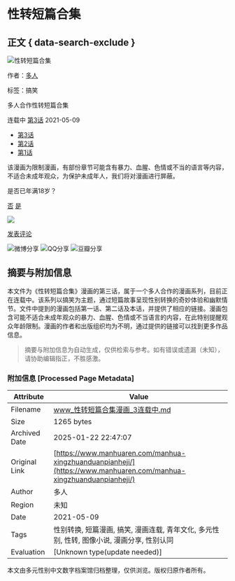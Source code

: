 # 性转短篇合集

## 正文 { data-search-exclude }


![性转短篇合集](https://mhfm6us.cdndm5.com/65/64579/20201121103305_180x240_21.jpg)

作者：[多人](https://www.manhuaren.com/search?title=%e5%a4%9a%e4%ba%ba&language=1&f=2)

标签：搞笑

多人合作性转短篇合集

连载中 [第3话](https://www.manhuaren.com/m1138744/) 2021-05-09

-   [第3话](https://www.manhuaren.com/m1138744/)
-   [第2话](https://www.manhuaren.com/m1081941/)
-   [第1话](https://www.manhuaren.com/m1081853/)

该漫画为限制漫画，有部份章节可能含有暴力、血腥、色情或不当的语言等内容，不适合未成年观众，为保护未成年人，我们将对漫画进行屏蔽。

是否已年满18岁？

[否](javascript:void(0);) [是](javascript:void(0);)

![](https://css122us.cdndm5.com/v202411181654/manhuaren/images/mobile/download-bg-3.png) 

[发表评论](javascript:void(0);) 

![微博分享](https://css122us.cdndm5.com/v202411181654/manhuaren/images/mobile/detail_share_1.png)
![QQ分享](https://css122us.cdndm5.com/v202411181654/manhuaren/images/mobile/detail_share_3.png)
![豆瓣分享](https://css122us.cdndm5.com/v202411181654/manhuaren/images/mobile/detail_share_4.png)
<!-- tcd_original_link https://www.manhuaren.com/manhua-xingzhuanduanpianheji/ -->


## 摘要与附加信息

<!-- tcd_abstract -->
本文件为《性转短篇合集》漫画的第三话，属于一个多人合作的漫画系列，目前正在连载中。该系列以搞笑为主题，通过短篇故事呈现性别转换的奇妙体验和幽默情节。文件中提到的漫画包括第一话、第二话及本话，并提供了相应的链接。漫画包含可能不适合未成年观众的暴力、血腥、色情或不当语言的内容，在此特别提醒观众年龄限制。漫画的作者和出版组织均为不明，通过提供的链接可以找到更多作品信息。
<!-- tcd_abstract_end -->

> 摘要与附加信息为自动生成，仅供检索与参考。如有错误或遗漏（未知），请协助编辑指正，不胜感激。

### 附加信息 [Processed Page Metadata]

| Attribute       | Value                                  |
|-----------------|----------------------------------------|
| Filename        | www_性转短篇合集漫画_3连载中.md                             |
| Size            | 1265 bytes                           |
| Archived Date   | 2025-01-22 22:47:07                             |
| Original Link   | [https://www.manhuaren.com/manhua-xingzhuanduanpianheji/](https://www.manhuaren.com/manhua-xingzhuanduanpianheji/)                       |
| Author          | 多人                               |
| Region          | 未知                               |
| Date            | 2021-05-09                                 |
| Tags            | 性别转换, 短篇漫画, 搞笑, 漫画连载, 青年文化, 多元性别, 性转, 图像小说, 漫画分享, 性别认同                                 |
| Evaluation            | [Unknown type(update needed)]                                 |
<!-- tcd_table_end -->

本文由多元性别中文数字档案馆归档整理，仅供浏览。版权归原作者所有。

